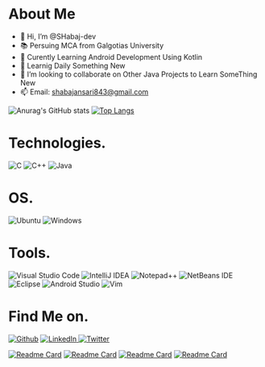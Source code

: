 # About Me
- 👋 Hi, I’m @SHabaj-dev
- :books: Persuing MCA from Galgotias University
- 👀 Curently Learning Android Development Using Kotlin
- 🌱 Learnig Daily Something New
- 💞️ I’m looking to collaborate on Other Java Projects to Learn SomeThing New
- 📫 Email: shabajansari843@gmail.com

![Anurag's GitHub stats](https://github-readme-stats.vercel.app/api?username=SHabaj-dev&show_icons=true&theme=dark)
[![Top Langs](https://github-readme-stats.vercel.app/api/top-langs/?username=SHabaj-dev&show_icon=true&theme=dark)](https://github.com/SHabaj-dev/github-readme-stats)

# Technologies.
![C](https://img.shields.io/badge/c-%2300599C.svg?style=for-the-badge&logo=c&logoColor=white) ![C++](https://img.shields.io/badge/c++-%2300599C.svg?style=for-the-badge&logo=c%2B%2B&logoColor=white) ![Java](https://img.shields.io/badge/java-%23ED8B00.svg?style=for-the-badge&logo=java&logoColor=white)

# OS.
![Ubuntu](https://img.shields.io/badge/Ubuntu-E95420?style=for-the-badge&logo=ubuntu&logoColor=white) ![Windows](https://img.shields.io/badge/Windows-0078D6?style=for-the-badge&logo=windows&logoColor=white)


# Tools.
![Visual Studio Code](https://img.shields.io/badge/Visual%20Studio%20Code-0078d7.svg?style=for-the-badge&logo=visual-studio-code&logoColor=white) ![IntelliJ IDEA](https://img.shields.io/badge/IntelliJIDEA-000000.svg?style=for-the-badge&logo=intellij-idea&logoColor=white) ![Notepad++](https://img.shields.io/badge/Notepad++-90E59A.svg?style=for-the-badge&logo=notepad%2b%2b&logoColor=black) ![NetBeans IDE](https://img.shields.io/badge/NetBeansIDE-1B6AC6.svg?style=for-the-badge&logo=apache-netbeans-ide&logoColor=white) ![Eclipse](https://img.shields.io/badge/Eclipse-FE7A16.svg?style=for-the-badge&logo=Eclipse&logoColor=white) ![Android Studio](https://img.shields.io/badge/Android%20Studio-3DDC84.svg?style=for-the-badge&logo=android-studio&logoColor=white) ![Vim](https://img.shields.io/badge/VIM-%2311AB00.svg?style=for-the-badge&logo=vim&logoColor=white)

# Find Me on. 
<p>
  <a href="https://github.com/SHabaj-dev" target="_blank"><img alt="Github" src="https://img.shields.io/badge/GitHub-%2312100E.svg?&style=for-the-badge&logo=Github&logoColor=white" /></a> 
  <a href="https://www.linkedin.com/in/shabaj-ansari-696426202/" target="_blank"><img alt="LinkedIn" src="https://img.shields.io/badge/linkedin-%230077B5.svg?&style=for-the-badge&logo=linkedin&logoColor=white" /> 
  <a href="https://twitter.com/shabajansari843" target="_blank"><img alt="Twitter" src="https://img.shields.io/badge/Twitter-%231DA1F2.svg?style=for-the-badge&logo=Twitter&logoColor=white" /> 
  
</p>

[![Readme Card](https://github-readme-stats.vercel.app/api/pin/?username=SHabaj-dev&repo=DSA&theme=dark)](https://github.com/SHabaj-dev/DSA)
[![Readme Card](https://github-readme-stats.vercel.app/api/pin/?username=SHabaj-dev&repo=Advance-Java&theme=dark)](https://github.com/SHabaj-dev/Advance-Java)
[![Readme Card](https://github-readme-stats.vercel.app/api/pin/?username=SHabaj-dev&repo=Android&theme=dark)](https://github.com/SHabaj-dev/Android)
[![Readme Card](https://github-readme-stats.vercel.app/api/pin/?username=SHabaj-dev&repo=Android_Kotlin&theme=dark)](https://github.com/SHabaj-dev/Android_Kotlin)
    




<!---
![Shabaj Ansari's github stats](https://github-readme-stats.vercel.app/api?username=SHabaj-dev)
SHabaj-dev/SHabaj-dev is a ✨ special ✨ repository because its `README.md` (this file) appears on your GitHub profile.
You can click the Preview link to take a look at your changes.
--->
